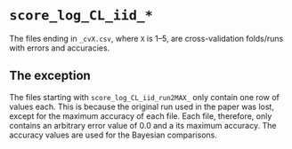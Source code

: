 # `score_log_CL_iid_*`
The files ending in `_cvX.csv`, where `X` is 1–5, are cross-validation
folds/runs with errors and accuracies.

## The exception
The files starting with `score_log_CL_iid_run2MAX_` only contain one
row of values each.
This is because the original run used in the paper was lost, except for
the maximum accuracy of each file.
Each file, therefore, only contains an arbitrary error value of 0.0 and
a its maximum accuracy.
The accuracy values are used for the Bayesian comparisons.
